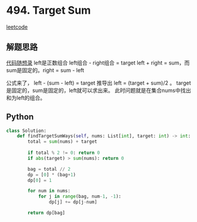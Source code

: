 # 494. Target Sum
[leetcode](https://leetcode.com/problems/target-sum/description/)

## 解题思路
[代码随想录](https://programmercarl.com/0494.%E7%9B%AE%E6%A0%87%E5%92%8C.html#%E7%AE%97%E6%B3%95%E5%85%AC%E5%BC%80%E8%AF%BE)
left是正数组合
left组合 - right组合 = target
left + right = sum，而sum是固定的。right = sum - left

公式来了， left - (sum - left) = target 推导出 left = (target + sum)/2 。
target是固定的，sum是固定的，left就可以求出来。
此时问题就是在集合nums中找出和为left的组合。

## Python
```python
class Solution:
    def findTargetSumWays(self, nums: List[int], target: int) -> int:
        total = sum(nums) + target
        
        if total % 2 != 0: return 0
        if abs(target) > sum(nums): return 0

        bag = total // 2
        dp = [0] * (bag+1)
        dp[0] = 1

        for num in nums:
            for j in range(bag, num-1, -1):
                dp[j] += dp[j-num]

        return dp[bag]
```